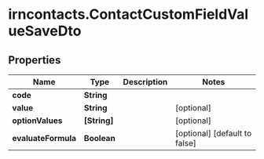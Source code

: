 # irncontacts.ContactCustomFieldValueSaveDto

## Properties

Name | Type | Description | Notes
------------ | ------------- | ------------- | -------------
**code** | **String** |  | 
**value** | **String** |  | [optional] 
**optionValues** | **[String]** |  | [optional] 
**evaluateFormula** | **Boolean** |  | [optional] [default to false]


